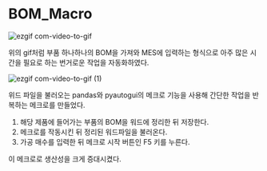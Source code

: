 # BOM_Macro


![ezgif com-video-to-gif](https://github.com/jun9898/BOM_Macro/assets/129564528/7ccd7260-8c86-4b8b-aefe-88e1e26aa3b7)



위의 gif처럼 부품 하나하나의 BOM을 가져와 MES에 입력하는 형식으로 아주 많은 시간을 필요로 하는 번거로운 작업을 자동화하였다.


![ezgif com-video-to-gif (1)](https://github.com/jun9898/BOM_Macro/assets/129564528/704d1aa6-69c7-4270-9ac4-144ae084761c)



위드 파일을 불러오는 pandas와 pyautogui의 메크로 기능을 사용해 간단한 작업을 반복하는 메크로를 만들었다.

1. 해당 제품에 들어가는 부품의 BOM을 워드에 정리한 뒤 저장한다.
2. 메크로를 작동시킨 뒤 정리된 워드파일을 불러온다.
3. 가공 매수를 입력한 뒤 메크로 시작 버튼인 F5 키를 누른다.

이 메크로로 생산성을 크게 증대시켰다.
